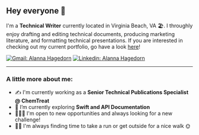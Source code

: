 ## Hey everyone 👋

I'm a **Technical Writer** currently located in Virginia Beach, VA 🏖️. I throughly enjoy drafting and editing technical documents, producing marketing literature, and formatting technical presentations. If you are interested in checking out my current portfolio, go have a look [here](https://github.com/alanna-hagedorn/portfolio)!

[![Gmail: Alanna Hagedorn](https://img.shields.io/badge/Gmail-D14836?style=for-the-badge&logo=gmail&logoColor=white)](mailto:alanna.hagedorn@gmail.com)
[![Linkedin: Alanna Hagedorn](https://img.shields.io/badge/LinkedIn-0077B5?style=for-the-badge&logo=linkedin&logoColor=white)](https://www.linkedin.com/in/alanna-hagedorn/)

---

### A little more about me:
- ✍️ I'm currently working as a **Senior Technical Publications Specialist @ ChemTreat**
- 🌱 I’m currently exploring **Swift and API Documentation**
- 👩🏼‍💻 I'm open to new opportunities and always looking for a new challenge!
- 🏃‍♀️ I'm always finding time to take a run or get outside for a nice walk 🌞
